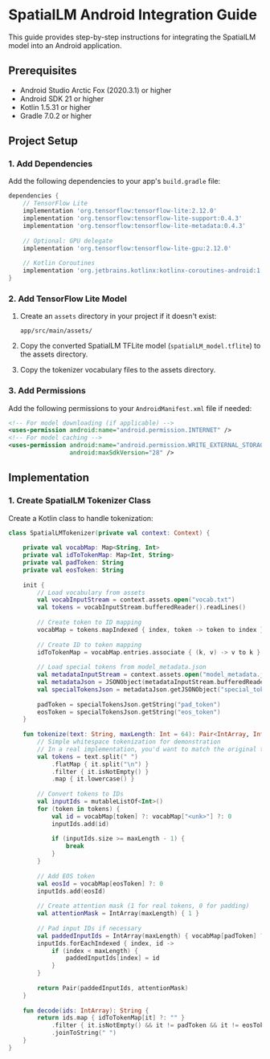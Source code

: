 # SpatialLM Android Integration Guide

This guide provides step-by-step instructions for integrating the SpatialLM model into an Android application.

## Prerequisites

- Android Studio Arctic Fox (2020.3.1) or higher
- Android SDK 21 or higher
- Kotlin 1.5.31 or higher
- Gradle 7.0.2 or higher

## Project Setup

### 1. Add Dependencies

Add the following dependencies to your app's `build.gradle` file:

```gradle
dependencies {
    // TensorFlow Lite
    implementation 'org.tensorflow:tensorflow-lite:2.12.0'
    implementation 'org.tensorflow:tensorflow-lite-support:0.4.3'
    implementation 'org.tensorflow:tensorflow-lite-metadata:0.4.3'
    
    // Optional: GPU delegate
    implementation 'org.tensorflow:tensorflow-lite-gpu:2.12.0'
    
    // Kotlin Coroutines
    implementation 'org.jetbrains.kotlinx:kotlinx-coroutines-android:1.6.4'
}
```

### 2. Add TensorFlow Lite Model

1. Create an `assets` directory in your project if it doesn't exist:
   ```
   app/src/main/assets/
   ```

2. Copy the converted SpatialLM TFLite model (`spatialLM_model.tflite`) to the assets directory.

3. Copy the tokenizer vocabulary files to the assets directory.

### 3. Add Permissions

Add the following permissions to your `AndroidManifest.xml` file if needed:

```xml
<!-- For model downloading (if applicable) -->
<uses-permission android:name="android.permission.INTERNET" />
<!-- For model caching -->
<uses-permission android:name="android.permission.WRITE_EXTERNAL_STORAGE" 
                 android:maxSdkVersion="28" />
```

## Implementation

### 1. Create SpatialLM Tokenizer Class

Create a Kotlin class to handle tokenization:

```kotlin
class SpatialLMTokenizer(private val context: Context) {
    
    private val vocabMap: Map<String, Int>
    private val idToTokenMap: Map<Int, String>
    private val padToken: String
    private val eosToken: String
    
    init {
        // Load vocabulary from assets
        val vocabInputStream = context.assets.open("vocab.txt")
        val tokens = vocabInputStream.bufferedReader().readLines()
        
        // Create token to ID mapping
        vocabMap = tokens.mapIndexed { index, token -> token to index }.toMap()
        
        // Create ID to token mapping
        idToTokenMap = vocabMap.entries.associate { (k, v) -> v to k }
        
        // Load special tokens from model_metadata.json
        val metadataInputStream = context.assets.open("model_metadata.json")
        val metadataJson = JSONObject(metadataInputStream.bufferedReader().readText())
        val specialTokensJson = metadataJson.getJSONObject("special_tokens")
        
        padToken = specialTokensJson.getString("pad_token")
        eosToken = specialTokensJson.getString("eos_token")
    }
    
    fun tokenize(text: String, maxLength: Int = 64): Pair<IntArray, IntArray> {
        // Simple whitespace tokenization for demonstration
        // In a real implementation, you'd want to match the original tokenizer's behavior
        val tokens = text.split(" ")
            .flatMap { it.split("\n") }
            .filter { it.isNotEmpty() }
            .map { it.lowercase() }
        
        // Convert tokens to IDs
        val inputIds = mutableListOf<Int>()
        for (token in tokens) {
            val id = vocabMap[token] ?: vocabMap["<unk>"] ?: 0
            inputIds.add(id)
            
            if (inputIds.size >= maxLength - 1) {
                break
            }
        }
        
        // Add EOS token
        val eosId = vocabMap[eosToken] ?: 0
        inputIds.add(eosId)
        
        // Create attention mask (1 for real tokens, 0 for padding)
        val attentionMask = IntArray(maxLength) { 1 }
        
        // Pad input IDs if necessary
        val paddedInputIds = IntArray(maxLength) { vocabMap[padToken] ?: 0 }
        inputIds.forEachIndexed { index, id ->
            if (index < maxLength) {
                paddedInputIds[index] = id
            }
        }
        
        return Pair(paddedInputIds, attentionMask)
    }
    
    fun decode(ids: IntArray): String {
        return ids.map { idToTokenMap[it] ?: "" }
            .filter { it.isNotEmpty() && it != padToken && it != eosToken }
            .joinToString(" ")
    }
}